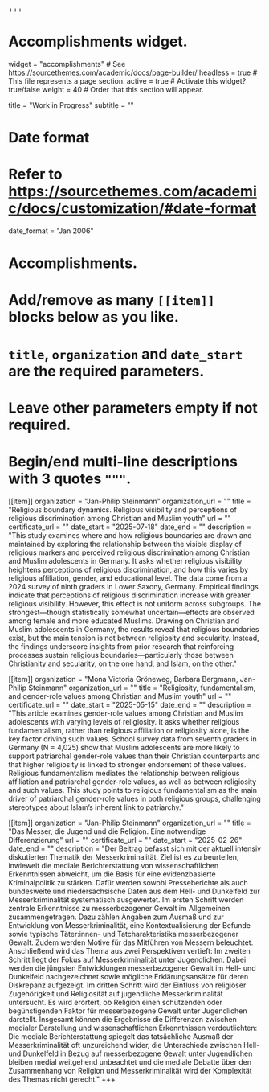 +++
# Accomplishments widget.
widget = "accomplishments"  # See https://sourcethemes.com/academic/docs/page-builder/
headless = true  # This file represents a page section.
active = true  # Activate this widget? true/false
weight = 40  # Order that this section will appear.

title = "Work in Progress"
subtitle = ""

# Date format
#   Refer to https://sourcethemes.com/academic/docs/customization/#date-format
date_format = "Jan 2006"

# Accomplishments.
#   Add/remove as many `[[item]]` blocks below as you like.
#   `title`, `organization` and `date_start` are the required parameters.
#   Leave other parameters empty if not required.
#   Begin/end multi-line descriptions with 3 quotes `"""`.

[[item]]
  organization = "Jan-Philip Steinmann"
  organization_url = ""
  title = "Religious boundary dynamics. Religious visibility and perceptions of religious discrimination among Christian and Muslim youth"
  url = ""
  certificate_url = ""
  date_start = "2025-07-18"
  date_end = ""
  description = "This study examines where and how religious boundaries are drawn and maintained by exploring the relationship between the visible display of religious markers and perceived religious discrimination among Christian and Muslim adolescents in Germany. It asks whether religious visibility heightens perceptions of religious discrimination, and how this varies by religious affiliation, gender, and educational level. The data come from a 2024 survey of ninth graders in Lower Saxony, Germany. Empirical findings indicate that perceptions of religious discrimination increase with greater religious visibility. However, this effect is not uniform across subgroups. The strongest—though statistically somewhat uncertain—effects are observed among female and more educated Muslims. Drawing on Christian and Muslim adolescents in Germany, the results reveal that religious boundaries exist, but the main tension is not between religiosity and secularity. Instead, the findings underscore insights from prior research that reinforcing processes sustain religious boundaries—particularly those between Christianity and secularity, on the one hand, and Islam, on the other."

[[item]]
  organization = "Mona Victoria Gröneweg, Barbara Bergmann, Jan-Philip Steinmann"
  organization_url = ""
  title = "Religiosity, fundamentalism, and gender-role values among Christian and Muslim youth"
  url = ""
  certificate_url = ""
  date_start = "2025-05-15"
  date_end = ""
  description = "This article examines gender-role values among Christian and Muslim adolescents with varying levels of religiosity. It asks whether religious fundamentalism, rather than religious affiliation or religiosity alone, is the key factor driving such values. School survey data from seventh graders in Germany (N = 4,025) show that Muslim adolescents are more likely to support patriarchal gender-role values than their Christian counterparts and that higher religiosity is linked to stronger endorsement of these values. Religious fundamentalism mediates the relationship between religious affiliation and patriarchal gender-role values, as well as between religiosity and such values. This study points to religious fundamentalism as the main driver of patriarchal gender-role values in both religious groups, challenging stereotypes about Islam’s inherent link to patriarchy."

[[item]]
  organization = "Jan-Philip Steinmann"
  organization_url = ""
  title = "Das Messer, die Jugend und die Religion. Eine notwendige Differenzierung"
  url = ""
  certificate_url = ""
  date_start = "2025-02-26"
  date_end = ""
  description = "Der Beitrag befasst sich mit der aktuell intensiv diskutierten Thematik der Messerkriminalität. Ziel ist es zu beurteilen, inwieweit die mediale Berichterstattung von wissenschaftlichen Erkenntnissen abweicht, um die Basis für eine evidenzbasierte Kriminalpolitik zu stärken. Dafür werden sowohl Presseberichte als auch bundesweite und niedersächsische Daten aus dem Hell- und Dunkelfeld zur Messerkriminalität systematisch ausgewertet. Im ersten Schritt werden zentrale Erkenntnisse zu messerbezogener Gewalt im Allgemeinen zusammengetragen. Dazu zählen Angaben zum Ausmaß und zur Entwicklung von Messerkriminalität, eine Kontextualisierung der Befunde sowie typische Täter:innen- und Tatcharakteristika messerbezogener Gewalt. Zudem werden Motive für das Mitführen von Messern beleuchtet. Anschließend wird das Thema aus zwei Perspektiven vertieft: Im zweiten Schritt liegt der Fokus auf Messerkriminalität unter Jugendlichen. Dabei werden die jüngsten Entwicklungen messerbezogener Gewalt im Hell- und Dunkelfeld nachgezeichnet sowie mögliche Erklärungsansätze für deren Diskrepanz aufgezeigt. Im dritten Schritt wird der Einfluss von religiöser Zugehörigkeit und Religiosität auf jugendliche Messerkriminalität untersucht. Es wird erörtert, ob Religion einen schützenden oder begünstigenden Faktor für messerbezogene Gewalt unter Jugendlichen darstellt. Insgesamt können die Ergebnisse die Differenzen zwischen medialer Darstellung und wissenschaftlichen Erkenntnissen verdeutlichten: Die mediale Berichterstattung spiegelt das tatsächliche Ausmaß der Messerkriminalität oft unzureichend wider, die Unterschiede zwischen Hell- und Dunkelfeld in Bezug auf messerbezogene Gewalt unter Jugendlichen bleiben medial weitgehend unbeachtet und die mediale Debatte über den Zusammenhang von Religion und Messerkriminalität wird der Komplexität des Themas nicht gerecht."
+++
